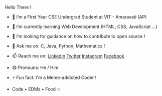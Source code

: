 Hello There !

- 🔭 I’m a First Year CSE Undergrad Student at VIT - Amaravati (AP) 
- 🌱 I’m currently learning Web Development (HTML, CSS, JavaScript ...)
- 🤔 I’m looking for guidance on how to contribute to open source ! 
- 💬 Ask me on: C, Java, Python, Mathematics ! 
- 📫 Reach me on: 
  [LinkedIn](https://www.linkedin.com/in/sourinmajumdar)
  [Twitter](https://www.twitter.com/SourinSM)
  [Instagram](https://www.instagram.com/sourin___m)
  [Facebook](https://www.facebook.com/sourin.majumdar)
  
- 😄 Pronouns: He / Him 
- ⚡ Fun fact: I'm a Meme-addicted Coder !  
- Code • EDMs • Food 💥
